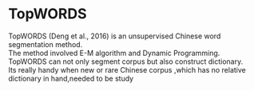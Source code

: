 # TopWORDS
TopWORDS (Deng et al., 2016) is an unsupervised Chinese word segmentation method.</br>
The method involved E-M algorithm and Dynamic Programming.</br>
TopWORDS can not only segment corpus but also construct dictionary.</br>
Its really handy when new or rare Chinese corpus ,which has no relative dictionary in hand,needed to be study</br>